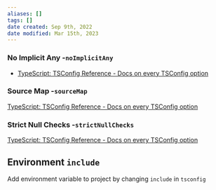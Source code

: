 ```yaml
---
aliases: []
tags: []
date created: Sep 9th, 2022
date modified: Mar 15th, 2023
---
```


### No Implicit Any -`noImplicitAny`
- [TypeScript: TSConfig Reference - Docs on every TSConfig option](https://www.typescriptlang.org/tsconfig/#noImplicitAny)  

### Source Map -`sourceMap`
[TypeScript: TSConfig Reference - Docs on every TSConfig option](https://www.typescriptlang.org/tsconfig#sourceMap)

### Strict Null Checks -`strictNullChecks`
[TypeScript: TSConfig Reference - Docs on every TSConfig option](https://www.typescriptlang.org/tsconfig#strictNullChecks)

## Environment `include`
Add environment variable to project by changing `include`  in `tsconfig`